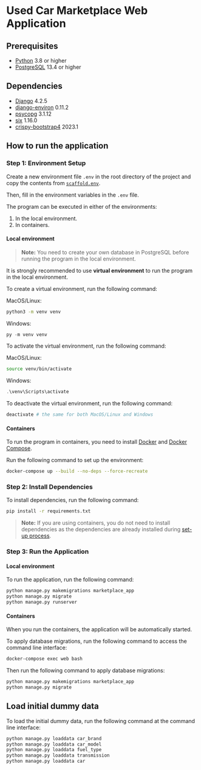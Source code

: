 # Used Car Marketplace Web Application

## Prerequisites

- [Python](https://www.python.org/downloads/) 3.8 or higher
- [PostgreSQL](https://www.postgresql.org/download/) 13.4 or higher

## Dependencies

- [Django](https://pypi.org/project/Django/) 4.2.5
- [django-environ](https://pypi.org/project/django-environ/) 0.11.2
- [psycopg](https://pypi.org/project/psycopg/) 3.1.12
- [six](https://pypi.org/project/six/) 1.16.0
- [crispy-bootstrap4](https://pypi.org/project/crispy-bootstrap4/) 2023.1

## How to run the application

### Step 1: Environment Setup

Create a new environment file `.env` in the root directory of the project and copy the contents from [`scaffold.env`](scaffold.env).

Then, fill in the environment variables in the `.env` file.

The program can be executed in either of the environments:

1. In the local environment.
2. In containers.

#### Local environment

> **Note:** You need to create your own database in PostgreSQL before running the program in the local environment.

It is strongly recommended to use **virtual environment** to run the program in the local environment.

To create a virtual environment, run the following command:

MacOS/Linux:

```bash
python3 -m venv venv
```

Windows:

```powershell
py -m venv venv
```

To activate the virtual environment, run the following command:

MacOS/Linux:

```bash
source venv/bin/activate
```

Windows:

```powershell
.\venv\Scripts\activate
```

To deactivate the virtual environment, run the following command:

```bash
deactivate # the same for both MacOS/Linux and Windows
```

#### Containers

To run the program in containers, you need to install [Docker](https://docs.docker.com/get-docker/) and [Docker Compose](https://docs.docker.com/compose/install/).

Run the following command to set up the environment:

```bash
docker-compose up --build --no-deps --force-recreate
```

### Step 2: Install Dependencies

To install dependencies, run the following command:

```bash
pip install -r requirements.txt
```

> **Note:** If you are using containers, you do not need to install dependencies as the dependencies are already installed during [set-up process](#containers).

### Step 3: Run the Application

#### Local environment

To run the application, run the following command:

```bash
python manage.py makemigrations marketplace_app
python manage.py migrate
python manage.py runserver
```

#### Containers

When you run the containers, the application will be automatically started.

To apply database migrations, run the following command to access the command line interface:

```bash
docker-compose exec web bash
```

Then run the following command to apply database migrations:

```bash
python manage.py makemigrations marketplace_app
python manage.py migrate
```

## Load initial dummy data

To load the initial dummy data, run the following command at the command line interface:

```bash
python manage.py loaddata car_brand
python manage.py loaddata car_model
python manage.py loaddata fuel_type
python manage.py loaddata transmission
python manage.py loaddata car
```